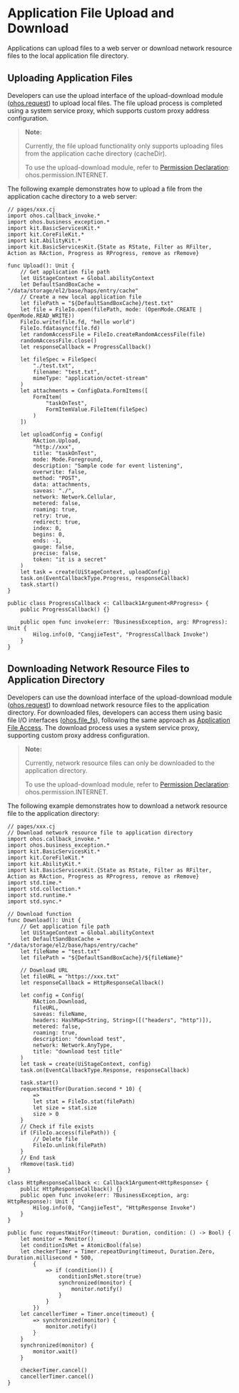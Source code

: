 # Application File Upload and Download

Applications can upload files to a web server or download network resource files to the local application file directory.

## Uploading Application Files

Developers can use the upload interface of the upload-download module ([ohos.request](../../../../reference/source_en/BasicServicesKit/cj-apis-request-agent.md)) to upload local files. The file upload process is completed using a system service proxy, which supports custom proxy address configuration.

> **Note:**
>
> Currently, the file upload functionality only supports uploading files from the application cache directory (cacheDir).
>
> To use the upload-download module, refer to [Permission Declaration](../../security/AccessToken/cj-declare-permissions.md): ohos.permission.INTERNET.

The following example demonstrates how to upload a file from the application cache directory to a web server:

<!-- compile -->

```cangjie
// pages/xxx.cj
import ohos.callback_invoke.*
import ohos.business_exception.*
import kit.BasicServicesKit.*
import kit.CoreFileKit.*
import kit.AbilityKit.*
import kit.BasicServicesKit.{State as RState, Filter as RFilter, Action as RAction, Progress as RProgress, remove as rRemove}

func Upload(): Unit {
    // Get application file path
    let UiStageContext = Global.abilityContext
    let DefaultSandBoxCache = "/data/storage/el2/base/haps/entry/cache"
    // Create a new local application file
    let filePath = "${DefaultSandBoxCache}/test.txt"
    let file = FileIo.open(filePath, mode: (OpenMode.CREATE | OpenMode.READ_WRITE))
    FileIo.write(file.fd, "hello world")
    FileIo.fdatasync(file.fd)
    let randomAccessFile = FileIo.createRandomAccessFile(file)
    randomAccessFile.close()
    let responseCallback = ProgressCallback()

    let fileSpec = FileSpec(
        "./test.txt",
        filename: "test.txt",
        mimeType: "application/octet-stream"
    )
    let attachments = ConfigData.FormItems([
        FormItem(
            "taskOnTest",
            FormItemValue.FileItem(fileSpec)
        )
    ])

    let uploadConfig = Config(
        RAction.Upload,
        "http://xxx",
        title: "taskOnTest",
        mode: Mode.Foreground,
        description: "Sample code for event listening",
        overwrite: false,
        method: "POST",
        data: attachments,
        saveas: "./",
        network: Network.Cellular,
        metered: false,
        roaming: true,
        retry: true,
        redirect: true,
        index: 0,
        begins: 0,
        ends: -1,
        gauge: false,
        precise: false,
        token: "it is a secret"
    )
    let task = create(UiStageContext, uploadConfig)
    task.on(EventCallbackType.Progress, responseCallback)
    task.start()
}

public class ProgressCallback <: Callback1Argument<RProgress> {
    public ProgressCallback() {}

    public open func invoke(err: ?BusinessException, arg: RProgress): Unit {
        Hilog.info(0, "CangjieTest", "ProgressCallback Invoke")
    }
}
```

## Downloading Network Resource Files to Application Directory

Developers can use the download interface of the upload-download module ([ohos.request](../../../../reference/source_en/BasicServicesKit/cj-apis-request-agent.md)) to download network resource files to the application directory. For downloaded files, developers can access them using basic file I/O interfaces ([ohos.file_fs](../../../../reference/source_en/CoreFileKit/cj-apis-file_fs.md)), following the same approach as [Application File Access](../../file-management/cj-app-file-access.md). The download process uses a system service proxy, supporting custom proxy address configuration.

> **Note:**
>
> Currently, network resource files can only be downloaded to the application directory.
>
> To use the upload-download module, refer to [Permission Declaration](../../security/AccessToken/cj-declare-permissions.md): ohos.permission.INTERNET.

The following example demonstrates how to download a network resource file to the application directory:

<!-- compile -->

```cangjie
// pages/xxx.cj
// Download network resource file to application directory
import ohos.callback_invoke.*
import ohos.business_exception.*
import kit.BasicServicesKit.*
import kit.CoreFileKit.*
import kit.AbilityKit.*
import kit.BasicServicesKit.{State as RState, Filter as RFilter, Action as RAction, Progress as RProgress, remove as rRemove}
import std.time.*
import std.collection.*
import std.runtime.*
import std.sync.*

// Download function
func Download(): Unit {
    // Get application file path
    let UiStageContext = Global.abilityContext
    let DefaultSandBoxCache = "/data/storage/el2/base/haps/entry/cache"
    let fileName = "test.txt"
    let filePath = "${DefaultSandBoxCache}/${fileName}"

    // Download URL
    let fileURL = "https://xxx.txt"
    let responseCallback = HttpResponseCallback()

    let config = Config(
        RAction.Download,
        fileURL,
        saveas: fileName,
        headers: HashMap<String, String>([("headers", "http")]),
        metered: false,
        roaming: true,
        description: "download test",
        network: Network.AnyType,
        title: "download test title"
    )
    let task = create(UiStageContext, config)
    task.on(EventCallbackType.Response, responseCallback)

    task.start()
    requestWaitFor(Duration.second * 10) {
        =>
        let stat = FileIo.stat(filePath)
        let size = stat.size
        size > 0
    }
    // Check if file exists
    if (FileIo.access(filePath)) {
        // Delete file
        FileIo.unlink(filePath)
    }
    // End task
    rRemove(task.tid)
}

class HttpResponseCallback <: Callback1Argument<HttpResponse> {
    public HttpResponseCallback() {}
    public open func invoke(err: ?BusinessException, arg: HttpResponse): Unit {
        Hilog.info(0, "CangjieTest", "HttpResponse Invoke")
    }
}

public func requestWaitFor(timeout: Duration, condition: () -> Bool) {
    let monitor = Monitor()
    let conditionIsMet = AtomicBool(false)
    let checkerTimer = Timer.repeatDuring(timeout, Duration.Zero, Duration.millisecond * 500,
        {
            => if (condition()) {
                conditionIsMet.store(true)
                synchronized(monitor) {
                    monitor.notify()
                }
            }
        })
    let cancellerTimer = Timer.once(timeout) {
        => synchronized(monitor) {
            monitor.notify()
        }
    }
    synchronized(monitor) {
        monitor.wait()
    }

    checkerTimer.cancel()
    cancellerTimer.cancel()
}
```